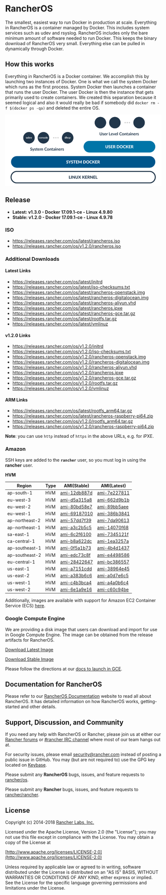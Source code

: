 # RancherOS

The smallest, easiest way to run Docker in production at scale.  Everything in RancherOS is a container managed by Docker.  This includes system services such as udev and rsyslog.  RancherOS includes only the bare minimum amount of software needed to run Docker.  This keeps the binary download of RancherOS very small.  Everything else can be pulled in dynamically through Docker.

## How this works

Everything in RancherOS is a Docker container.  We accomplish this by launching two instances of
Docker.  One is what we call the system Docker which runs as the first process.  System Docker then launches
a container that runs the user Docker.  The user Docker is then the instance that gets primarily
used to create containers.  We created this separation because it seemed logical and also
it would really be bad if somebody did `docker rm -f $(docker ps -qa)` and deleted the entire OS.

![How it works](./rancheros.png "How it works")

## Release

- **Latest: v1.3.0 - Docker 17.09.1-ce - Linux 4.9.80**
- **Stable: v1.2.0 - Docker 17.09.1-ce - Linux 4.9.78**

### ISO

- https://releases.rancher.com/os/latest/rancheros.iso
- https://releases.rancher.com/os/v1.2.0/rancheros.iso

### Additional Downloads

#### Latest Links

* https://releases.rancher.com/os/latest/initrd
* https://releases.rancher.com/os/latest/iso-checksums.txt
* https://releases.rancher.com/os/latest/rancheros-openstack.img
* https://releases.rancher.com/os/latest/rancheros-digitalocean.img
* https://releases.rancher.com/os/latest/rancheros-aliyun.vhd
* https://releases.rancher.com/os/latest/rancheros.ipxe
* https://releases.rancher.com/os/latest/rancheros-gce.tar.gz
* https://releases.rancher.com/os/latest/rootfs.tar.gz
* https://releases.rancher.com/os/latest/vmlinuz

#### v1.2.0 Links

* https://releases.rancher.com/os/v1.2.0/initrd
* https://releases.rancher.com/os/v1.2.0/iso-checksums.txt
* https://releases.rancher.com/os/v1.2.0/rancheros-openstack.img
* https://releases.rancher.com/os/v1.2.0/rancheros-digitalocean.img
* https://releases.rancher.com/os/v1.2.0/rancheros-aliyun.vhd
* https://releases.rancher.com/os/v1.2.0/rancheros.ipxe
* https://releases.rancher.com/os/v1.2.0/rancheros-gce.tar.gz
* https://releases.rancher.com/os/v1.2.0/rootfs.tar.gz
* https://releases.rancher.com/os/v1.2.0/vmlinuz

#### ARM Links

* https://releases.rancher.com/os/latest/rootfs_arm64.tar.gz
* https://releases.rancher.com/os/latest/rancheros-raspberry-pi64.zip
* https://releases.rancher.com/os/v1.2.0/rootfs_arm64.tar.gz
* https://releases.rancher.com/os/v1.2.0/rancheros-raspberry-pi64.zip

**Note**: you can use `http` instead of `https` in the above URLs, e.g. for iPXE.

### Amazon

SSH keys are added to the **`rancher`** user, so you must log in using the **rancher** user.

**HVM**

Region | Type | AMI(Stable) | AMI(Latest)
-------|------|------|------
ap-south-1 | HVM | [ami-12db887d](https://ap-south-1.console.aws.amazon.com/ec2/home?region=ap-south-1#launchInstanceWizard:ami=ami-12db887d) | [ami-7e227811](https://ap-south-1.console.aws.amazon.com/ec2/home?region=ap-south-1#launchInstanceWizard:ami=ami-7e227811)
eu-west-3 | HVM | [ami-d5a315a8](https://eu-west-3.console.aws.amazon.com/ec2/home?region=eu-west-3#launchInstanceWizard:ami=ami-d5a315a8) | [ami-662d9b1b](https://eu-west-3.console.aws.amazon.com/ec2/home?region=eu-west-3#launchInstanceWizard:ami=ami-662d9b1b)
eu-west-2 | HVM | [ami-80bd58e7](https://eu-west-2.console.aws.amazon.com/ec2/home?region=eu-west-2#launchInstanceWizard:ami=ami-80bd58e7) | [ami-89bb5aee](https://eu-west-2.console.aws.amazon.com/ec2/home?region=eu-west-2#launchInstanceWizard:ami=ami-89bb5aee)
eu-west-1 | HVM | [ami-69187010](https://eu-west-1.console.aws.amazon.com/ec2/home?region=eu-west-1#launchInstanceWizard:ami=ami-69187010) | [ami-386b3841](https://eu-west-1.console.aws.amazon.com/ec2/home?region=eu-west-1#launchInstanceWizard:ami=ami-386b3841)
ap-northeast-2 | HVM | [ami-57dd7f39](https://ap-northeast-2.console.aws.amazon.com/ec2/home?region=ap-northeast-2#launchInstanceWizard:ami=ami-57dd7f39) | [ami-7da90613](https://ap-northeast-2.console.aws.amazon.com/ec2/home?region=ap-northeast-2#launchInstanceWizard:ami=ami-7da90613)
ap-northeast-1 | HVM | [ami-a3c2b5c5](https://ap-northeast-1.console.aws.amazon.com/ec2/home?region=ap-northeast-1#launchInstanceWizard:ami=ami-a3c2b5c5) | [ami-14070f68](https://ap-northeast-1.console.aws.amazon.com/ec2/home?region=ap-northeast-1#launchInstanceWizard:ami=ami-14070f68)
sa-east-1 | HVM | [ami-6c2f6100](https://sa-east-1.console.aws.amazon.com/ec2/home?region=sa-east-1#launchInstanceWizard:ami=ami-6c2f6100) | [ami-7345121f](https://sa-east-1.console.aws.amazon.com/ec2/home?region=sa-east-1#launchInstanceWizard:ami=ami-7345121f)
ca-central-1 | HVM | [ami-b8a622dc](https://ca-central-1.console.aws.amazon.com/ec2/home?region=ca-central-1#launchInstanceWizard:ami=ami-b8a622dc) | [ami-1ea3257a](https://ca-central-1.console.aws.amazon.com/ec2/home?region=ca-central-1#launchInstanceWizard:ami=ami-1ea3257a)
ap-southeast-1 | HVM | [ami-0f5a1b73](https://ap-southeast-1.console.aws.amazon.com/ec2/home?region=ap-southeast-1#launchInstanceWizard:ami=ami-0f5a1b73) | [ami-4b4d1437](https://ap-southeast-1.console.aws.amazon.com/ec2/home?region=ap-southeast-1#launchInstanceWizard:ami=ami-4b4d1437)
ap-southeast-2 | HVM | [ami-edc73c8f](https://ap-southeast-2.console.aws.amazon.com/ec2/home?region=ap-southeast-2#launchInstanceWizard:ami=ami-edc73c8f) | [ami-e4498586](https://ap-southeast-2.console.aws.amazon.com/ec2/home?region=ap-southeast-2#launchInstanceWizard:ami=ami-e4498586)
eu-central-1 | HVM | [ami-28422647](https://eu-central-1.console.aws.amazon.com/ec2/home?region=eu-central-1#launchInstanceWizard:ami=ami-28422647) | [ami-bc386557](https://eu-central-1.console.aws.amazon.com/ec2/home?region=eu-central-1#launchInstanceWizard:ami=ami-bc386557)
us-east-1 | HVM | [ami-a7151cdd](https://us-east-1.console.aws.amazon.com/ec2/home?region=us-east-1#launchInstanceWizard:ami=ami-a7151cdd) | [ami-38964e45](https://us-east-1.console.aws.amazon.com/ec2/home?region=us-east-1#launchInstanceWizard:ami=ami-38964e45)
us-east-2 | HVM | [ami-a383b6c6](https://us-east-2.console.aws.amazon.com/ec2/home?region=us-east-2#launchInstanceWizard:ami=ami-a383b6c6) | [ami-a0d7e6c5](https://us-east-2.console.aws.amazon.com/ec2/home?region=us-east-2#launchInstanceWizard:ami=ami-a0d7e6c5)
us-west-1 | HVM | [ami-c4b3bca4](https://us-west-1.console.aws.amazon.com/ec2/home?region=us-west-1#launchInstanceWizard:ami=ami-c4b3bca4) | [ami-a4a0b6c4](https://us-west-1.console.aws.amazon.com/ec2/home?region=us-west-1#launchInstanceWizard:ami=ami-a4a0b6c4)
us-west-2 | HVM | [ami-6e1a9e16](https://us-west-2.console.aws.amazon.com/ec2/home?region=us-west-2#launchInstanceWizard:ami=ami-6e1a9e16) | [ami-c60c94be](https://us-west-2.console.aws.amazon.com/ec2/home?region=us-west-2#launchInstanceWizard:ami=ami-c60c94be)

Additionally, images are available with support for Amazon EC2 Container Service (ECS) [here](https://docs.rancher.com/os/amazon-ecs/#amazon-ecs-enabled-amis).

### Google Compute Engine

We are providing a disk image that users can download and import for use in Google Compute Engine. The image can be obtained from the release artifacts for RancherOS.

[Download Latest Image](https://releases.rancher.com/os/latest/rancheros-gce.tar.gz)

[Download Stable Image](https://releases.rancher.com/os/v1.2.0/rancheros-gce.tar.gz)

Please follow the directions at our [docs to launch in GCE](http://docs.rancher.com/os/running-rancheros/cloud/gce/).

## Documentation for RancherOS

Please refer to our [RancherOS Documentation](http://docs.rancher.com/os/) website to read all about RancherOS. It has detailed information on how RancherOS works, getting-started and other details.

## Support, Discussion, and Community
If you need any help with RancherOS or Rancher, please join us at either our [Rancher forums](http://forums.rancher.com) or [#rancher IRC channel](http://webchat.freenode.net/?channels=rancher) where most of our team hangs out at.

For security issues, please email security@rancher.com instead of posting a public issue in GitHub.  You may (but are not required to) use the GPG key located on [Keybase](https://keybase.io/rancher).


Please submit any **RancherOS** bugs, issues, and feature requests to [rancher/os](//github.com/rancher/os/issues).

Please submit any **Rancher** bugs, issues, and feature requests to [rancher/rancher](//github.com/rancher/rancher/issues).

## License

Copyright (c) 2014-2018 [Rancher Labs, Inc.](http://rancher.com)

Licensed under the Apache License, Version 2.0 (the "License");
you may not use this file except in compliance with the License.
You may obtain a copy of the License at

[http://www.apache.org/licenses/LICENSE-2.0](http://www.apache.org/licenses/LICENSE-2.0)

Unless required by applicable law or agreed to in writing, software
distributed under the License is distributed on an "AS IS" BASIS,
WITHOUT WARRANTIES OR CONDITIONS OF ANY KIND, either express or implied.
See the License for the specific language governing permissions and
limitations under the License.
